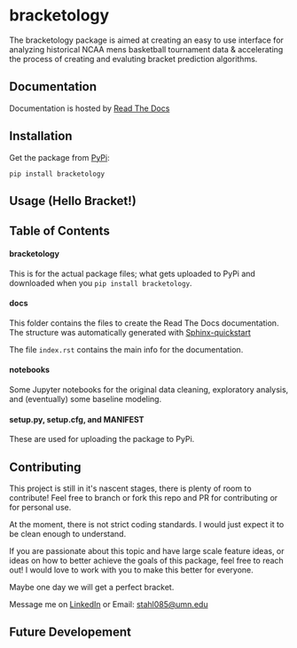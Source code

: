 # bracketology
The bracketology package is aimed at creating an easy to use interface for 
analyzing historical NCAA mens basketball tournament data & accelerating the
process of creating and evaluting bracket prediction algorithms.

## Documentation

Documentation is hosted by [Read The Docs](https://bracketology.readthedocs.io/en/latest/#)

## Installation

Get the package from [PyPi](https://pypi.org/project/bracketology/#):
```
pip install bracketology
```

## Usage (Hello Bracket!)


## Table of Contents

#### bracketology
This is for the actual package files; what gets uploaded to PyPi 
and downloaded when you `pip install bracketology`.

#### docs
This folder contains the files to create the Read The Docs documentation.
The structure was automatically generated with [Sphinx-quickstart](https://docs.readthedocs.io/en/stable/intro/getting-started-with-sphinx.html)    

The file `index.rst` contains the main info for the documentation.

#### notebooks
Some Jupyter notebooks for the original data cleaning, exploratory analysis,
and (eventually) some baseline modeling. 

#### setup.py, setup.cfg, and MANIFEST
These are used for uploading the package to PyPi.


## Contributing
This project is still in it's nascent stages, there is plenty of room to contribute! 
Feel free to branch or fork this repo and PR for contributing or for personal use.

At the moment, there is not strict coding standards. I would just expect it to 
be clean enough to understand.

If you are passionate about this topic and have large scale feature ideas, 
or ideas on how to better achieve the goals of this package, feel free to reach out! 
I would love to work with you to make this better for everyone.     

Maybe one day we will get a perfect bracket.

Message me on [LinkedIn](https://www.linkedin.com/in/kyle-stahl-mn/)
or Email: stahl085@umn.edu

## Future Developement




